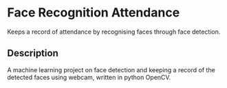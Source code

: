 # Face Recognition Attendance

Keeps a record of attendance by recognising faces through face detection.


## Description

A machine learning project on face detection and keeping a record of the detected faces using webcam, written in python OpenCV.


